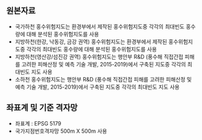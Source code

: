 ## 원본자료
* 국가하천 홍수위험지도는 환경부에서 제작된 홍수위험지도중 각각의 최대빈도 홍수량에 대해 분석된 홍수위험지도를 사용
* 지방하천(한강, 낙동강, 금강 권역) 홍수위험지도는 환경부에서 제작된 홍수위험지도중 각각의 최대빈도 홍수량에 대해 분석된 홍수위험지도를 사용
* 지방하천(영산강/섬진강 권역) 홍수위험지도는 행안부 R&D (풍수해 직접간접 피해를 고려한 피해산정 및 예측 기술 개발, 2015-2019)에서 구축된 지도중 각각의 최대빈도 지도 사용 
* 소하천 홍수위험지도는 행안부 R&D (풍수해 직접간접 피해를 고려한 피해산정 및 예측 기술 개발, 2015-2019)에서 구축된 지도중 각각의 최대빈도 지도 사용    

## 좌표계 및 기준 격자망
* 좌표계 : EPSG 5179
* 국가지점번호격자망 500m X 500m 사용     
